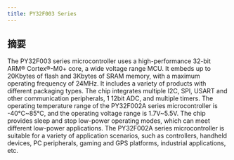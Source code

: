 ```yaml
---
title: PY32F003 Series
---
```


## 摘要

The PY32F003 series microcontroller uses a high-performance 32-bit ARM® Cortex®-M0+ core, a wide voltage range MCU. It embeds up to 20Kbytes of flash and 3Kbytes of SRAM memory, with a maximum operating frequency of 24MHz. It includes a variety of products with different packaging types. The chip integrates multiple I2C, SPI, USART and other communication peripherals, 1 12bit ADC, and multiple timers. The operating temperature range of the PY32F002A series microcontroller is -40℃~85℃, and the operating voltage range is 1.7V~5.5V. The chip provides sleep and stop low-power operating modes, which can meet different low-power applications. The PY32F002A series microcontroller is suitable for a variety of application scenarios, such as controllers, handheld devices, PC peripherals, gaming and GPS platforms, industrial applications, etc.

<!-- @include: ../../../data/markdown/PY32F003/zh_CN.md -->